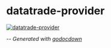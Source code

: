# datatrade-provider

[![datatrade-provider](https://godoc.org/github.com/cerana/cerana/cmd/datatrade-provider?status.svg)](https://godoc.org/github.com/cerana/cerana/cmd/datatrade-provider)




--
*Generated with [godocdown](https://github.com/robertkrimen/godocdown)*

